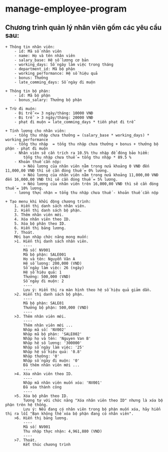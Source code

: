 # manage-employee-program

## Chương trình quản lý nhân viên gồm các yêu cầu sau:
    + Thông tin nhân viên:
        - id: Mã số nhân viên
        - name: Họ và tên nhân viên
        - salary_base: Hệ số lương cơ bản
        - working_days: Số ngày làm việc trong tháng
        - department_id: Mã bộ phận
        - working_performance: Hệ số hiệu quả
        - bonus: Thưởng
        - late_comming_days: Số ngày đi muộn
    
    + Thông tin bộ phận:
        - id: Mã bộ phận
        - bonus_salary: Thưởng bộ phận
        
    + Trừ đi muộn:
        - Đi trễ <= 3 ngày/tháng: 10000 VNĐ
        - Đi trễ  > 3 ngày/tháng: 20000 VNĐ
        - phạt đi muộn = late_comming_days * tiền phạt đi trễ
        
    + Tính lương cho nhân viên:
        - tổng thu nhập chưa thưởng = (salary_base * working_days) * working_performance
        - tổng thu nhập  = tổng thu nhập chưa thưởng + bonus + thưởng bộ phận - phạt đi muộn
        - Nhân viên sẽ cần trích ra 10.5% thu nhập để đóng bảo hiểm:
            tổng thu nhập chưa thuế = tổng thu nhập * 89.5 %
        - Khoản thuế cần nộp:
            > Nếu lương của nhân viên nằm trong nửa khoảng 0 VNĐ đến 11,000,00 VNĐ thì sẽ cần đóng thuế = 0% lương.
            > Nếu lương của nhân viên nằm trong nửa khoảng 11,000,00 VNĐ đến 16,000,00 VNĐ thì sẽ cần đóng thuế = 5% lương.
            > Nếu lương của nhân viên trên 16,000,00 VNĐ thì sẽ cần đóng thuế = 10% lương.
        - lương thực nhận = tổng thu nhập chưa thuế - khoản thuế cần nộp
        
    + Tạo menu khi khởi động chương trình:
        1. Hiển thị danh sách nhân viên.
        2. Hiển thị danh sách bộ phận.
        3. Thêm nhân viên mới.
        4. Xóa nhân viên theo ID.
        5. Xóa bộ phân theo ID.
        6. Hiển thị bảng lương.
        7. Thoát.
        Mời bạn nhập chức năng mong muốn:
        >1. Hiển thị danh sách nhân viên.
            ----
            Mã số: NV001
            Mã bộ phận: SALE001
            Họ và tên: Nguyễn Văn A
            Hệ số lương: 200,000 (VND)
            Số ngày làm việc: 26 (ngày)
            Hệ số hiệu quả: 1
            Thưởng: 500,000 (VND)
            Số ngày đi muộn: 2
            ----
            Lưu ý: Hiển thị ra màn hình theo hệ số hiệu quả giảm dần.
        >2. Hiển thị danh sách bộ phận.
            ----
            Mã bộ phận: SALE01
            Thưởng bộ phận: 500,000 (VND)
            ----
        >3. Thêm nhân viên mới.
            ----
            Thêm nhân viên mới ...
            Nhập mã số: 'NV002'
            Nhập mã bộ phận: 'SALE002'
            Nhập họ và tên: 'Nguyen Van B'
            Nhập hệ sô lương: '300000'
            Nhập số ngày làm việc: '25'
            Nhập hệ số hiệu quả: '0.8'
            Nhập thưởng: '0'
            Nhập số ngày đi muộn: '0'
            Đã thêm nhân viên mới ...
            ----
        >4. Xóa nhân viên theo ID.
            ----
            Nhập mã nhân viên muốn xóa: 'NV001'
            Đã xóa thành công
            ----
        >5. Xóa bộ phân theo ID.
            Tương tự với chức năng "Xóa nhân viên theo ID" nhưng là xóa bộ phận trên hệ thống.
            Lưu ý: Nếu đang có nhân viên trong bộ phận muốn xóa, hãy hiển thị ra lỗi "Bạn không thể xóa bộ phận đang có nhân viên".
        >6. Hiển thị bảng lương.
            ----
            Mã số: NV001
            Thu nhập thực nhận: 4,961,880 (VND)
            ----
        >7. Thoát.
            Kết thúc chương trình
